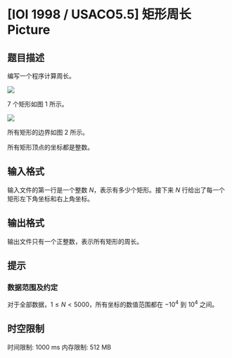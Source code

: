 # [IOI 1998 / USACO5.5] 矩形周长 Picture

## 题目描述

编写一个程序计算周长。

![](https://cdn.luogu.com.cn/upload/image_hosting/2eo4hzl6.png)

$7$ 个矩形如图 $1$ 所示。

![](https://cdn.luogu.com.cn/upload/image_hosting/buk96amj.png)

所有矩形的边界如图 $2$ 所示。

所有矩形顶点的坐标都是整数。

## 输入格式

输入文件的第一行是一个整数 $N$，表示有多少个矩形。接下来 $N$ 行给出了每一个矩形左下角坐标和右上角坐标。

## 输出格式

输出文件只有一个正整数，表示所有矩形的周长。

## 提示

### 数据范围及约定

对于全部数据，$1 \le N<5000$，所有坐标的数值范围都在 $-10^4$ 到 $10^4$ 之间。

## 时空限制

时间限制: 1000 ms
内存限制: 512 MB
